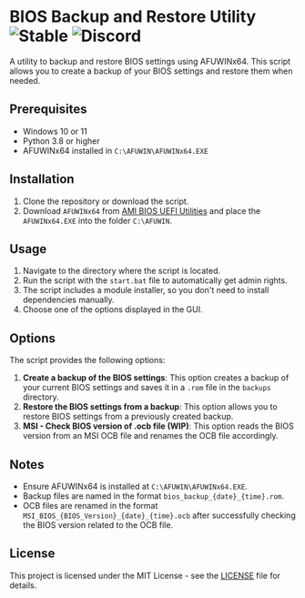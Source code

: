 # BIOS Backup and Restore Utility ![Stable](https://img.shields.io/badge/status-stable-brightgreen) ![Discord](https://dcbadge.limes.pink/api/shield/741265873779818566?compact=true)

A utility to backup and restore BIOS settings using AFUWINx64. This script allows you to create a backup of your BIOS settings and restore them when needed.

## Prerequisites

- Windows 10 or 11
- Python 3.8 or higher
- AFUWINx64 installed in `C:\AFUWIN\AFUWINx64.EXE`

## Installation

1. Clone the repository or download the script.
2. Download `AFUWINx64` from [AMI BIOS UEFI Utilities](https://www.ami.com/bios-uefi-utilities/) and place the `AFUWINx64.EXE` into the folder `C:\AFUWIN`.

## Usage

1. Navigate to the directory where the script is located.
2. Run the script with the `start.bat` file to automatically get admin rights.
3. The script includes a module installer, so you don't need to install dependencies manually.
4. Choose one of the options displayed in the GUI.

## Options

The script provides the following options:

1. **Create a backup of the BIOS settings**: This option creates a backup of your current BIOS settings and saves it in a `.rom` file in the `backups` directory.
2. **Restore the BIOS settings from a backup**: This option allows you to restore BIOS settings from a previously created backup.
3. **MSI - Check BIOS version of .ocb file (WIP)**: This option reads the BIOS version from an MSI OCB file and renames the OCB file accordingly.

## Notes

- Ensure AFUWINx64 is installed at `C:\AFUWIN\AFUWINx64.EXE`.
- Backup files are named in the format `bios_backup_{date}_{time}.rom`.
- OCB files are renamed in the format `MSI_BIOS_{BIOS_Version}_{date}_{time}.ocb` after successfully checking the BIOS version related to the OCB file.

## License

This project is licensed under the MIT License - see the [LICENSE](LICENSE) file for details.
